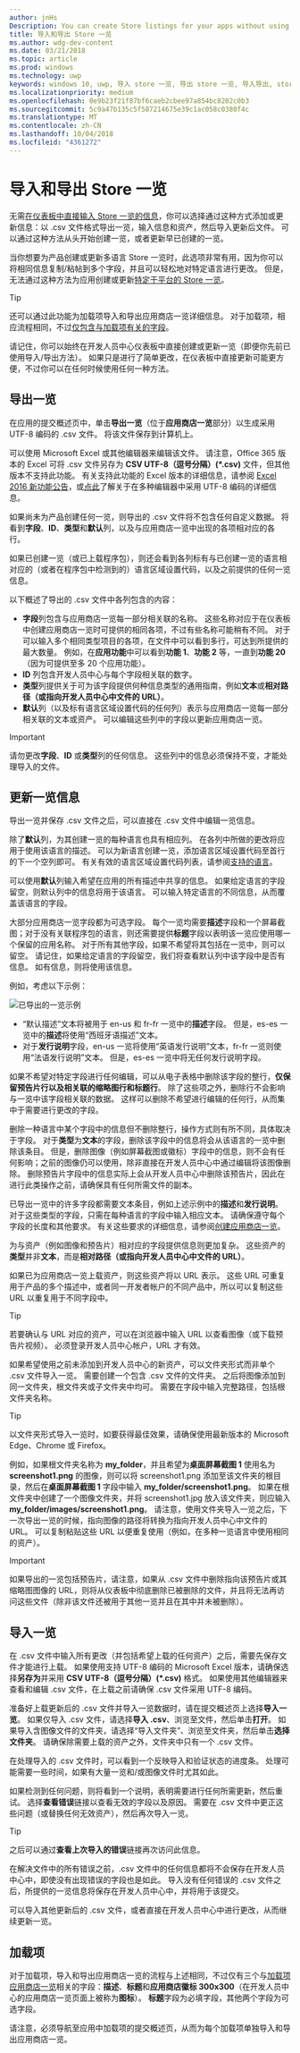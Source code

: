 ```yaml
---
author: jnHs
Description: You can create Store listings for your apps without using the Dev Center dashboard by exporting your listings in a .csv file, entering your info and assets, and then importing the updated file.
title: 导入和导出 Store 一览
ms.author: wdg-dev-content
ms.date: 03/21/2018
ms.topic: article
ms.prod: windows
ms.technology: uwp
keywords: windows 10, uwp, 导入 store 一览, 导出 store 一览, 导入导出, store 一览 csv
ms.localizationpriority: medium
ms.openlocfilehash: 0e9b23f21f87bf6caeb2cbee97a854bc8202c0b3
ms.sourcegitcommit: 5c9a47b135c5f587214675e39c1ac058c0380f4c
ms.translationtype: MT
ms.contentlocale: zh-CN
ms.lasthandoff: 10/04/2018
ms.locfileid: "4361272"
---
```

# <a name="import-and-export-store-listings"></a>导入和导出 Store 一览

无需[在仪表板中直接输入 Store 一览的信息](create-app-store-listings.md)，你可以选择通过这种方式添加或更新信息：以 .csv 文件格式导出一览，输入信息和资产，然后导入更新后文件。 可以通过这种方法从头开始创建一览，或者更新早已创建的一览。

当你想要为产品创建或更新多语言 Store 一览时，此选项非常有用，因为你可以将相同信息复制/粘帖到多个字段，并且可以轻松地对特定语言进行更改。 但是，无法通过这种方法为应用创建或更新[特定于平台的 Store 一览](create-platform-specific-store-listings.md)。 

> [!TIP]
> 还可以通过此功能为加载项导入和导出应用商店一览详细信息。 对于加载项，相应流程相同，不过[仅包含与加载项有关的字段](#add-ons)。

请记住，你可以始终在开发人员中心仪表板中直接创建或更新一览（即便你先前已使用导入/导出方法）。 如果只是进行了简单更改，在仪表板中直接更新可能更方便，不过你可以在任何时候使用任何一种方法。

## <a name="export-listings"></a>导出一览

在应用的提交概述页中，单击**导出一览**（位于**应用商店一览**部分）以生成采用 UTF-8 编码的 .csv 文件。 将该文件保存到计算机上。

可以使用 Microsoft Excel 或其他编辑器来编辑该文件。 请注意，Office 365 版本的 Excel 可将 .csv 文件另存为 **CSV UTF-8（逗号分隔）(*.csv)** 文件，但其他版本不支持此功能。 有关支持此功能的 Excel 版本的详细信息，请参阅 [Excel 2016 新功能公告](https://support.office.com/en-us/article/What-s-new-in-Excel-2016-for-Windows-5fdb9208-ff33-45b6-9e08-1f5cdb3a6c73)，或[点此](https://help.surveygizmo.com/help/encode-an-excel-file-to-utf-8-or-utf-16)了解关于在多种编辑器中采用 UTF-8 编码的详细信息。
      
如果尚未为产品创建任何一览，则导出的 .csv 文件将不包含任何自定义数据。 将看到**字段**、**ID**、**类型**和**默认**列，以及与应用商店一览中出现的各项相对应的各行。

如果已创建一览（或已上载程序包），则还会看到各列标有与已创建一览的语言相对应的（或者在程序包中检测到的）语言区域设置代码，以及之前提供的任何一览信息。
     
以下概述了导出的 .csv 文件中各列包含的内容：
- **字段**列包含与应用商店一览每一部分相关联的名称。 这些名称对应于在仪表板中创建应用商店一览时可提供的相同各项，不过有些名称可能稍有不同。 对于可以输入多个相同类型项目的各项，在文件中可以看到多行，可达到所提供的最大数量。 例如，在**应用功能**中可以看到**功能 1**、**功能 2** 等，一直到**功能 20**（因为可提供至多 20 个应用功能）。
- **ID** 列包含开发人员中心与每个字段相关联的数字。 
- **类型**列提供关于可为该字段提供何种信息类型的通用指南，例如**文本**或**相对路径（或指向开发人员中心中文件的 URL）**。 
- **默认**列（以及标有语言区域设置代码的任何列）表示与应用商店一览每一部分相关联的文本或资产。 可以编辑这些列中的字段以更新应用商店一览。

>[!IMPORTANT]
> 请勿更改**字段**、**ID** 或**类型**列的任何信息。 这些列中的信息必须保持不变，才能处理导入的文件。

## <a name="update-listing-info"></a>更新一览信息

导出一览并保存 .csv 文件之后，可以直接在 .csv 文件中编辑一览信息。 

除了**默认**列，为其创建一览的每种语言也具有相应列。 在各列中所做的更改将应用于使用该语言的描述。 可以为新语言创建一览，添加语言区域设置代码至首行的下一个空列即可。 有关有效的语言区域设置代码列表，请参阅[支持的语言](supported-languages.md)。

可以使用**默认**列输入希望在应用的所有描述中共享的信息。 如果给定语言的字段留空，则默认列中的信息将用于该语言。 可以输入特定语言的不同信息，从而覆盖该语言的字段。

大部分应用商店一览字段都为可选字段。 每个一览均需要**描述**字段和一个屏幕截图；对于没有关联程序包的语言，则还需要提供**标题**字段以表明该一览应使用哪一个保留的应用名称。 对于所有其他字段，如果不希望将其包括在一览中，则可以留空。 请记住，如果给定语言的字段留空，我们将查看默认列中该字段中是否有信息。 如有信息，则将使用该信息。 

例如，考虑以下示例： 

![已导出的一览示例](images/listingimport.png)
     
- “默认描述”文本将被用于 en-us 和 fr-fr 一览中的**描述**字段。 但是，es-es 一览中的**描述**将使用“西班牙语描述”文本。 
- 对于**发行说明**字段，en-us 一览将使用“英语发行说明”文本，fr-fr 一览则使用“法语发行说明”文本。 但是，es-es 一览中将无任何发行说明字段。

如果不希望对特定字段进行任何编辑，可以从电子表格中删除该字段的整行，**仅保留预告片行以及相关联的缩略图行和标题行**。 除了这些项之外，删除行不会影响与一览中该字段相关联的数据。 这样可以删除不希望进行编辑的任何行，从而集中于需要进行更改的字段。

删除一种语言中某个字段中的信息但不删除整行，操作方式则有所不同，具体取决于字段。 对于**类型**为**文本**的字段，删除该字段中的信息将会从该语言的一览中删除该条目。  但是，删除图像（例如屏幕截图或徽标）字段中的信息，则不会有任何影响；之前的图像仍可以使用，除非直接在开发人员中心中通过编辑将该图像删除。 删除预告片字段中的信息实际上会从开发人员中心中删除该预告片，因此在进行此类操作之前，请确保具有任何所需文件的副本。

已导出一览中的许多字段都需要文本条目，例如上述示例中的**描述**和**发行说明**。 对于这些类型的字段，只需在每种语言的字段中输入相应文本。 请确保遵守每个字段的长度和其他要求。 有关这些要求的详细信息，请参阅[创建应用商店一览](create-app-store-listings.md)。

为与资产（例如图像和预告片）相对应的字段提供信息则更加复杂。 这些资产的**类型**并非**文本**，而是**相对路径（或指向开发人员中心中文件的 URL）**。 
     
如果已为应用商店一览上载资产，则这些资产将以 URL 表示。 这些 URL 可重复用于产品的多个描述中，或者同一开发者帐户的不同产品中，所以可以复制这些 URL 以重复用于不同字段中。

> [!TIP]
> 若要确认与 URL 对应的资产，可以在浏览器中输入 URL 以查看图像（或下载预告片视频）。  必须登录开发人员中心帐户，URL 才有效。

如果希望使用之前未添加到开发人员中心的新资产，可以文件夹形式而非单个 .csv 文件导入一览。 需要创建一个包含 .csv 文件的文件夹。 之后将图像添加到同一文件夹，根文件夹或子文件夹中均可。 需要在字段中输入完整路径，包括根文件夹名称。

> [!TIP]
> 以文件夹形式导入一览时，如要获得最佳效果，请确保使用最新版本的 Microsoft Edge、Chrome 或 Firefox。

例如，如果根文件夹名称为 **my_folder**，并且希望为**桌面屏幕截图 1** 使用名为 **screenshot1.png** 的图像，则可以将 screenshot1.png 添加至该文件夹的根目录，然后在**桌面屏幕截图 1** 字段中输入 **my_folder/screenshot1.png**。 如果在根文件夹中创建了一个图像文件夹，并将 screenshot1.jpg 放入该文件夹，则应输入 **my_folder/images/screenshot1.png**。 请注意，使用文件夹导入一览之后，下一次导出一览的时候，指向图像的路径将转换为指向开发人员中心中文件的 URL。 可以复制粘贴这些 URL 以便重复使用（例如，在多种一览语言中使用相同的资产）。 

> [!IMPORTANT]
> 如果导出的一览包括预告片，请注意，如果从 .csv 文件中删除指向该预告片或其缩略图图像的 URL，则将从仪表板中彻底删除已被删除的文件，并且将无法再访问这些文件（除非该文件还被用于其他一览并且在其中并未被删除）。 

## <a name="import-listings"></a>导入一览

在 .csv 文件中输入所有更改（并包括希望上载的任何资产）之后，需要先保存文件才能进行上载。 如果使用支持 UTF-8 编码的 Microsoft Excel 版本，请确保选择**另存为**并采用 **CSV UTF-8（逗号分隔）(*.csv)** 格式。 如果使用其他编辑器来查看和编辑 .csv 文件，在上载之前请确保 .csv 文件采用 UTF-8 编码。

准备好上载更新后的 .csv 文件并导入一览数据时，请在提交概述页上选择**导入一览**。 如果仅导入 .csv 文件，请选择**导入 .csv**、浏览至文件，然后单击**打开**。 如果导入含图像文件的文件夹，请选择“导入文件夹”、浏览至文件夹，然后单击**选择文件夹**。 请确保除需要上载的资产之外，文件夹中只有一个 .csv 文件。 

在处理导入的 .csv 文件时，可以看到一个反映导入和验证状态的进度条。 处理可能需要一些时间，如果有大量一览和/或图像文件时尤其如此。 

如果检测到任何问题，则将看到一个说明，表明需要进行任何所需更新，然后重试。 选择**查看错误**链接以查看无效的字段以及原因。 需要在 .csv 文件中更正这些问题（或替换任何无效资产），然后再次导入一览。

> [!TIP]
> 之后可以通过**查看上次导入的错误**链接再次访问此信息。

在解决文件中的所有错误之前，.csv 文件中的任何信息都将不会保存在开发人员中心中，即使没有出现错误的字段也是如此。 导入没有任何错误的 .csv 文件之后，所提供的一览信息将保存在开发人员中心中，并将用于该提交。

可以导入其他更新后的 .csv 文件，或者直接在开发人员中心中进行更改，从而继续更新一览。

## <a name="add-ons"></a>加载项

对于加载项，导入和导出应用商店一览的流程与上述相同，不过仅有三个与[加载项应用商店一览](create-add-on-store-listings.md)相关的字段：**描述**、**标题**和**应用商店徽标 300x300**（在开发人员中心的应用商店一览页面上被称为**图标**）。 **标题**字段为必填字段，其他两个字段为可选字段。

请注意，必须导航至应用中加载项的提交概述页，从而为每个加载项单独导入和导出应用商店一览。


